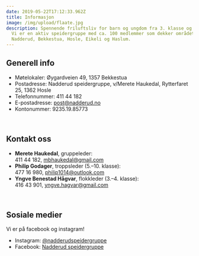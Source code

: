 ```yaml
---
date: 2019-05-22T17:12:33.962Z
title: Informasjon
image: /img/upload/flaate.jpg
description: Spennende friluftsliv for barn og ungdom fra 3. klasse og oppover.
  Vi er en aktiv speidergruppe med ca. 100 medlemmer som dekker området
  Nadderud, Bekkestua, Hosle, Eikeli og Haslum.
---
```

## Generell info

* Møtelokaler: Øygardveien 49, 1357 Bekkestua
* Postadresse: Nadderud speidergruppe, v/Merete Haukedal, Rytterfaret 25, 1362 Hosle
* Telefonnummer:  411 44 182
* E-postadresse: [post@nadderud.no](mailto:post@nadderud.no)
* Kontonummer: 9235.19.85773  

&nbsp;

## Kontakt oss

* **Merete Haukedal**, gruppeleder:\
  411 44 182, <a href="mailto:mbhaukedal@gmail.com">mbhaukedal@gmail.com</a>
* **Philip Godager**, troppsleder (5.–10. klasse):\
  477 16 980, <a href="mailto:philip1014@outlook.com">philip1014@outlook.com</a>
* **Yngve Benestad Hågvar**, flokkleder (3.–4. klasse):\
  416 43 901, <a href="mailto:yngve.hagvar@gmail.com">yngve.hagvar@gmail.com</a>

&nbsp;

## Sosiale medier

Vi er på facebook og instagram!

* Instagram: <a href="https://www.instagram.com/nadderudspeidergruppe/">@nadderudspeidergruppe</a>
* Facebook: <a href="https://www.facebook.com/groups/248612515197643/">Nadderud speidergruppe</a>